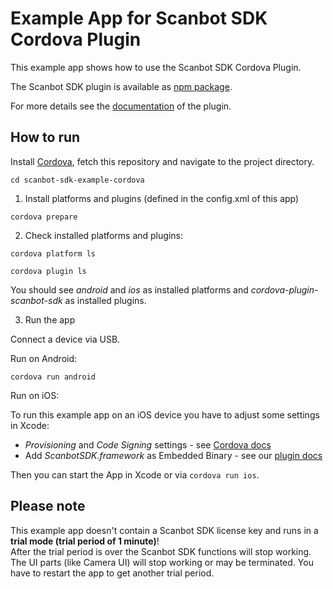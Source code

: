# Example App for Scanbot SDK Cordova Plugin

This example app shows how to use the Scanbot SDK Cordova Plugin.

The Scanbot SDK plugin is available as [npm package](https://www.npmjs.com/package/cordova-plugin-scanbot-sdk).

For more details see the [documentation](https://scanbotsdk.github.io/documentation/cordova/) of the plugin.


## How to run

Install [Cordova](https://cordova.apache.org), fetch this repository and navigate to the project directory.

`cd scanbot-sdk-example-cordova`

1. Install platforms and plugins (defined in the config.xml of this app)

`cordova prepare`


2. Check installed platforms and plugins:

`cordova platform ls`

`cordova plugin ls`

You should see *android* and *ios* as installed platforms and *cordova-plugin-scanbot-sdk* as installed plugins. 


3. Run the app

Connect a device via USB.

Run on Android:

`cordova run android`

Run on iOS:

To run this example app on an iOS device you have to adjust some settings in Xcode: 
- *Provisioning* and *Code Signing* settings - see [Cordova docs](https://cordova.apache.org/docs/en/latest/guide/platforms/ios/index.html) 
- Add *ScanbotSDK.framework* as Embedded Binary  - see our [plugin docs](https://scanbotsdk.github.io/documentation/cordova/)

Then you can start the App in Xcode or via `cordova run ios`.



## Please note

This example app doesn't contain a Scanbot SDK license key and runs in a **trial mode (trial period of 1 minute)**!  
After the trial period is over the Scanbot SDK functions will stop working. 
The UI parts (like Camera UI) will stop working or may be terminated.
You have to restart the app to get another trial period.
